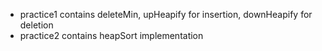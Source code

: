 - practice1 contains deleteMin, upHeapify for insertion, downHeapify for deletion
- practice2 contains heapSort implementation
